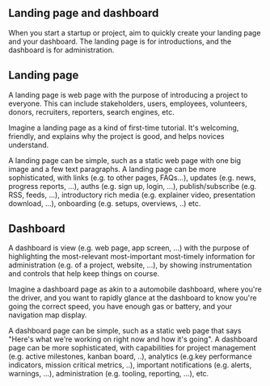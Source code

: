 ## Landing page and dashboard

When you start a startup or project, aim to quickly create your landing page and your dashboard. The landing page is for introductions, and the dashboard is for administration.


## Landing page

A landing page is web page with the purpose of introducing a project to everyone. This can include stakeholders, users, employees, volunteers, donors, recruiters, reporters, search engines, etc.

Imagine a landing page as a kind of first-time tutorial. It's welcoming, friendly, and explains why the project is good, and helps novices understand.

A landing page can be simple, such as a static web page with one big image and a few text paragraphs. A landing page can be more sophisticated, with links (e.g. to other pages, FAQs...), updates (e.g. news, progress reports, ...), auths (e.g. sign up, login, ...), publish/subscribe (e.g. RSS, feeds, ...), introductory rich media (e.g. explainer video, presentation download, ...), onboarding (e.g. setups, overviews, ..) etc.


## Dashboard

A dashboard is view (e.g. web page, app screen, ...) with the purpose of highlighting the most-relevant most-important most-timely information for administration (e.g. of a project, website, ...), by showing instrumentation and controls that help keep things on course.

Imagine a dashboard page as akin to a automobile dashboard, where you're the driver, and you want to rapidly glance at the dashboard to know you're going the correct speed, you have enough gas or battery, and your navigation map display.

A dashboard page can be simple, such as a static web page that says "Here's what we're working on right now and how it's going". A dashboard page can be more sophisticated, with capabilities for project management (e.g. active milestones, kanban board, ..), analytics (e.g.key performance indicators, mission critical metrics, ..), important notifications (e.g. alerts, warnings, ...), administration (e.g. tooling, reporting, ...), etc.
